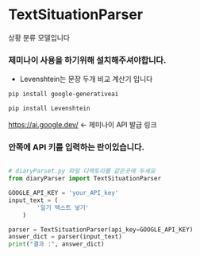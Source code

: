 # TextSituationParser
상황 분류 모델입니다

### 제미나이 사용을 하기위해 설치해주셔야합니다.
-  Levenshtein는 문장 두개 비교 계산기 입니다

```bash
pip install google-generativeai

pip install Levenshtein 
```


https://ai.google.dev/ <- 제미나이 API 발급 링크
### 안쪽에 API 키를 입력하는 란이있습니다.
```python

# diaryParset.py 파일 디렉토리를 같은곳에 두세요
from diaryParser import TextSituationParser

GOOGLE_API_KEY = 'your_API_key'
input_text = (
        '일기 텍스트 넣기'
    )

parser = TextSituationParser(api_key=GOOGLE_API_KEY)
answer_dict = parser(input_text)
print("결과 :", answer_dict)

```
